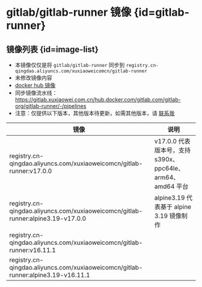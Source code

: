 # gitlab/gitlab-runner 镜像 {id=gitlab-runner}

## 镜像列表 {id=image-list}

- 本镜像仅仅是将 `gitlab/gitlab-runner` 同步到 `registry.cn-qingdao.aliyuncs.com/xuxiaoweicomcn/gitlab-runner`
- 未修改镜像内容
- [docker hub 镜像](https://hub.docker.com/r/gitlab/gitlab-runner)
- 同步镜像流水线：https://gitlab.xuxiaowei.com.cn/hub.docker.com/gitlab.com/gitlab-org/gitlab-runner/-/pipelines
- 注意：仅提供以下版本，其他版本待更新，如需其他版本，请 [联系我](../../../guide/website.md)

| 镜像                                                                                | 说明                                            |
|-----------------------------------------------------------------------------------|-----------------------------------------------|
| registry.cn-qingdao.aliyuncs.com/xuxiaoweicomcn/gitlab-runner:v17.0.0             | v17.0.0 代表版本号，支持 s390x、ppc64le、arm64、amd64 平台 |
| registry.cn-qingdao.aliyuncs.com/xuxiaoweicomcn/gitlab-runner:alpine3.19-v17.0.0  | alpine3.19 代表基于 alpine 3.19 镜像制作              |
| registry.cn-qingdao.aliyuncs.com/xuxiaoweicomcn/gitlab-runner:v16.11.1            |                                               |
| registry.cn-qingdao.aliyuncs.com/xuxiaoweicomcn/gitlab-runner:alpine3.19-v16.11.1 |                                               |

<style>

._image_registry_cn-qingdao_aliyuncs_com_xuxiaoweicomcn_gitlab-runner table tr th:nth-child(1), 
._image_registry_cn-qingdao_aliyuncs_com_xuxiaoweicomcn_gitlab-runner table tr td:nth-child(1) {
    min-width: 570px;
}

._image_registry_cn-qingdao_aliyuncs_com_xuxiaoweicomcn_gitlab-runner table tr th:nth-child(2), 
._image_registry_cn-qingdao_aliyuncs_com_xuxiaoweicomcn_gitlab-runner table tr td:nth-child(2) {
    min-width: 280px;
}

</style>